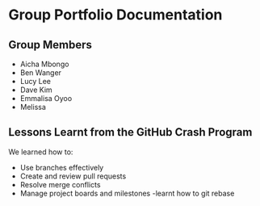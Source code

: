# Group Portfolio Documentation

## Group Members

- Aicha Mbongo
- Ben Wanger
- Lucy Lee
- Dave Kim
- Emmalisa Oyoo
- Melissa


## Lessons Learnt from the GitHub Crash Program

We learned how to:

- Use branches effectively
- Create and review pull requests
- Resolve merge conflicts
- Manage project boards and milestones
-learnt how to git rebase
